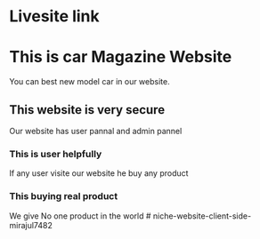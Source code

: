 # Livesite link

# This is car Magazine Website
You can best new model car in our website.
## This website is very secure
Our website has user pannal and admin pannel
### This is user helpfully
If any user visite our website he buy any product
### This buying real product
We give No one product in the world
#   n i c h e - w e b s i t e - c l i e n t - s i d e - m i r a j u l 7 4 8 2  
 